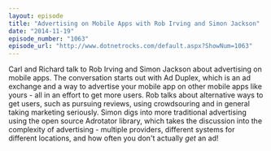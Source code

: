 ```yaml
---
layout: episode
title: "Advertising on Mobile Apps with Rob Irving and Simon Jackson"
date: "2014-11-19"
episode_number: "1063"
episode_url: "http://www.dotnetrocks.com/default.aspx?ShowNum=1063"
---
```


Carl and Richard talk to Rob Irving and Simon Jackson about advertising on mobile apps. The conversation starts out with Ad Duplex, which is an ad exchange and a way to advertise your mobile app on other mobile apps like yours - all in an effort to get more users. Rob talks about alternative ways to get users, such as pursuing reviews, using crowdsouring and in general taking marketing seriously. Simon digs into more traditional advertising using the open source Adrotator library, which takes the discussion into the complexity of advertising - multiple providers, different systems for different locations, and how often you don't actually *get* an ad! 
